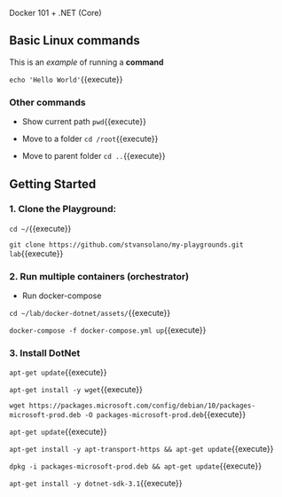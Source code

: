 Docker 101 + .NET (Core)

## Basic Linux commands

This is an _example_ of running a **command**

`echo 'Hello World'`{{execute}}

### Other commands

- Show current path
`pwd`{{execute}}

- Move to a folder
`cd /root`{{execute}}

- Move to parent folder
`cd ..`{{execute}}

## Getting Started

### 1. Clone the Playground: 

`cd ~/`{{execute}}

`git clone https://github.com/stvansolano/my-playgrounds.git lab`{{execute}}

### 2. Run multiple containers (orchestrator)

- Run docker-compose

`cd ~/lab/docker-dotnet/assets/`{{execute}}

`docker-compose -f docker-compose.yml up`{{execute}}


### 3. Install DotNet

`apt-get update`{{execute}}

`apt-get install -y wget`{{execute}}

`wget https://packages.microsoft.com/config/debian/10/packages-microsoft-prod.deb -O packages-microsoft-prod.deb`{{execute}}

`apt-get update`{{execute}}

`apt-get install -y apt-transport-https && apt-get update`{{execute}}

`dpkg -i packages-microsoft-prod.deb && apt-get update`{{execute}}

`apt-get install -y dotnet-sdk-3.1`{{execute}}
